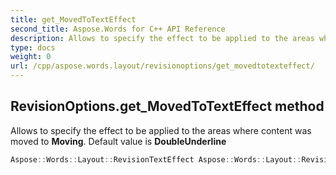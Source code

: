 ```yaml
---
title: get_MovedToTextEffect
second_title: Aspose.Words for C++ API Reference
description: Allows to specify the effect to be applied to the areas where content was moved to Moving. Default value is DoubleUnderline
type: docs
weight: 0
url: /cpp/aspose.words.layout/revisionoptions/get_movedtotexteffect/
---
```

## RevisionOptions.get_MovedToTextEffect method


Allows to specify the effect to be applied to the areas where content was moved to **Moving**. Default value is **DoubleUnderline**

```cpp
Aspose::Words::Layout::RevisionTextEffect Aspose::Words::Layout::RevisionOptions::get_MovedToTextEffect()
```

